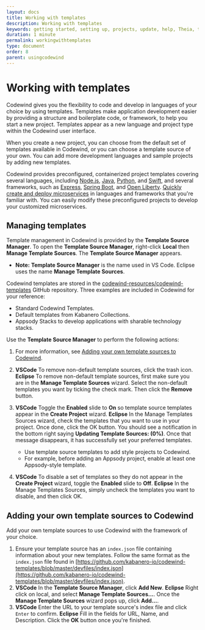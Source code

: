 ```yaml
---
layout: docs
title: Working with templates
description: Working with templates
keywords: getting started, setting up, projects, update, help, Theia, test, edit, Theia editor, using own IDE, empty page, refresh, credentials, default editor, Node.js profiling support, code highlighting, JavaScript file, template source
duration: 1 minute
permalink: workingwithtemplates
type: document
order: 8
parent: usingcodewind
---
```


# Working with templates

Codewind gives you the flexibility to code and develop in languages of your choice by using templates. Templates make application development easier by providing a structure and boilerplate code, or framework, to help you start a new project. Templates appear as a new language and project type within the Codewind user interface. 

When you create a new project, you can choose from the default set of templates available in Codewind, or you can choose a template source of your own. You can add more development languages and sample projects by adding new templates. 

Codewind provides preconfigured, containerized project templates covering several languages, including [Node.js](https://nodejs.dev/), [Java](https://www.java.com/), [Python](https://www.python.org/), and [Swift](https://swift.org/), and several frameworks, such as [Express](https://expressjs.com/), [Spring Boot](https://spring.io/projects/spring-boot), and [Open Liberty](https://openliberty.io/). [Quickly create and deploy microservices](https://www.youtube.com/watch?v=zKMggp10gq4&t=12s) in languages and frameworks that you're familiar with. You can easily modify these preconfigured projects to develop your customized microservices.

## Managing templates

Template management in Codewind is provided by the **Template Source Manager**. To open the **Template Source Manager**, right-click **Local** then **Manage Template Sources**. The **Template Source Manager** appears. 

- **Note:** **Template Source Manager** is the name used in VS Code. Eclipse uses the name **Manage Template Sources**.

Codewind templates are stored in the [codewind-resources/codewind-templates](https://github.com/codewind-resources/codewind-templates)
GitHub repository. Three examples are included in Codewind for your reference: 
* Standard Codewind Templates.
* Default templates from Kabanero Collections.
* Appsody Stacks to develop applications with sharable technology stacks. 

Use the **Template Source Manager** to perform the following actions:

1. For more information, see [Adding your own template sources to Codewind](#adding-your-own-template-sources-to-codewind).

2. **VSCode** To remove non-default template sources, click the trash icon.
   **Eclipse** To remove non-default template sources, first make sure you are in the **Manage Template Sources** wizard. Select the non-default templates you want by ticking the check mark. Then click the **Remove** button.

3. **VSCode** Toggle the **Enabled** slide to **On** so template source templates appear in the **Create Project** wizard. 
   **Eclipse** In the Manage Templates Sources wizard, check the templates that you want to use in your project. Once done, click the OK button. You should see a notification in the bottom right saying **Updating Template Sources: (0%)**. Once that message disappears, it has successfully set your preferred templates. 
    * Use template source templates to add style projects to Codewind. 
    * For example, before adding an Appsody project, enable at least one Appsody-style template. 
4. **VSCode** To disable a set of templates so they do not appear in the **Create Project** wizard, toggle the **Enabled** slide to **Off**.
   **Eclipse** In the Manage Templates Sources, simply uncheck the templates you want to disable, and then click OK. 


## Adding your own template sources to Codewind

Add your own template sources to use Codewind with the framework of your choice. 
1. Ensure your template source has an `index.json` file containing information about your new templates. Follow the same format as the `index.json` file found in [https://github.com/kabanero-io/codewind-templates/blob/master/devfiles/index.json](https://github.com/kabanero-io/codewind-templates/blob/master/devfiles/index.json).
2. **VSCode** In the **Template Source Manager**, click **Add New**. 
   **Eclipse** Right click on local, and select **Manage Template Sources...**. Once the **Manage Template Sources** wizard pops up, click **Add...**.
3. **VSCode** Enter the URL to your template source's index file and click `Enter` to confirm.
   **Eclipse** Fill in the fields for URL, Name, and Description. Click the **OK** button once you're finished.